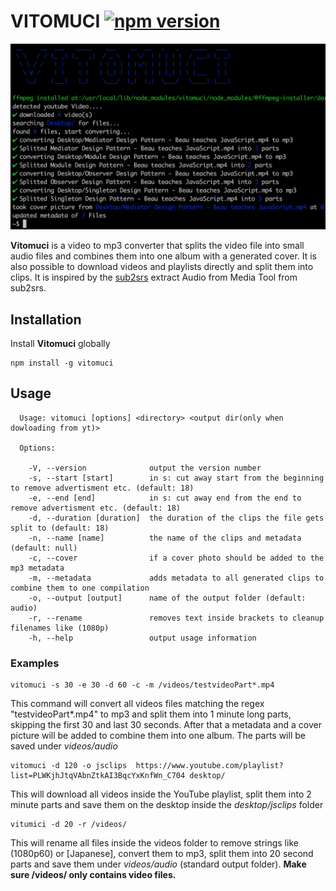 
# VITOMUCI [![npm version](https://badge.fury.io/js/vitomuci.svg)](https://badge.fury.io/js/vitomuci)
![](https://raw.githubusercontent.com/jufabeck2202/vitomuci/master/picture.png)

**Vitomuci** is a video to mp3 converter that splits the video file into small audio files and combines them into one album with a generated cover. It is also possible to download videos and playlists directly and split them into clips.
It is inspired by the [sub2srs](http://subs2srs.sourceforge.net/#extract_audio) extract Audio from Media Tool from sub2srs.
## Installation
Install **Vitomuci** globally

```shell
npm install -g vitomuci
```
## Usage
```shell
  Usage: vitomuci [options] <directory> <output dir(only when dowloading from yt)>

  Options:

    -V, --version              output the version number
    -s, --start [start]        in s: cut away start from the beginning to remove advertisment etc. (default: 18)
    -e, --end [end]            in s: cut away end from the end to remove advertisment etc. (default: 18)
    -d, --duration [duration]  the duration of the clips the file gets split to (default: 18)
    -n, --name [name]          the name of the clips and metadata (default: null)
    -c, --cover                if a cover photo should be added to the mp3 metadata
    -m, --metadata             adds metadata to all generated clips to combine them to one compilation
    -o, --output [output]      name of the output folder (default: audio)
    -r, --rename               removes text inside brackets to cleanup filenames like (1080p)
    -h, --help                 output usage information
```
### Examples
```shell
vitomuci -s 30 -e 30 -d 60 -c -m /videos/testvideoPart*.mp4
```
This command will convert all videos files matching the regex "testvideoPart*.mp4" to mp3 and split them into 1 minute long parts, skipping the first 30 and last 30 seconds. After that a metadata and a cover picture will be added to combine them into one album. The parts will be saved under *videos/audio*

```shell
vitomuci -d 120 -o jsclips  https://www.youtube.com/playlist?list=PLWKjhJtqVAbnZtkAI3BqcYxKnfWn_C704 desktop/
```
This will download all videos inside the YouTube playlist, split them into 2 minute parts and save them on the desktop inside the *desktop/jsclips* folder

```shell
vitumici -d 20 -r /videos/
```
This will rename all files inside the videos folder to remove strings like (1080p60) or [Japanese], convert them to mp3, split them into 20 second parts and save them under *videos/audio*  (standard output folder).
**Make sure /videos/ only contains video files.**

